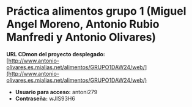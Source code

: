 # Práctica alimentos grupo 1 (Miguel Angel Moreno, Antonio Rubio Manfredi y Antonio Olivares)

**URL CDmon del proyecto desplegado:**  
[http://www.antonio-olivares.es.mialias.net/alimentos/GRUPO1DAW24/web/](http://www.antonio-olivares.es.mialias.net/alimentos/GRUPO1DAW24/web/)

- **Usuario para acceso:** antoni279  
- **Contraseña:** wJIS93H6
